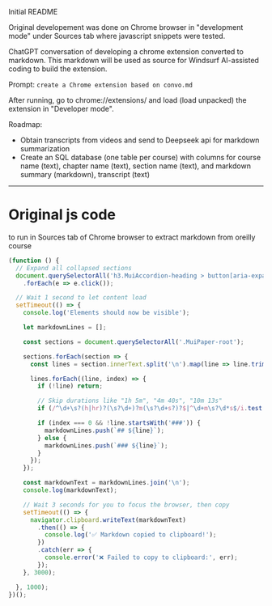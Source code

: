 Initial README

Original developement was done on Chrome browser in "development mode" under Sources tab where javascript snippets were tested.

ChatGPT conversation of developing a chrome extension converted to markdown.  This markdown will be used as source for Windsurf AI-assisted coding to build the extension.  

Prompt: `create a Chrome extension based on convo.md`

After running, go to chrome://extensions/ and load (load unpacked) the extension in "Developer mode".

Roadmap:
- Obtain transcripts from videos and send to Deepseek api for markdown summarization
- Create an SQL database (one table per course) with columns for course name (text), chapter name (text), section name (text), and markdown summary (markdown), transcript (text)


---
# Original js code
to run in Sources tab of Chrome browser to extract markdown from oreilly course

```js
(function () {
  // Expand all collapsed sections
  document.querySelectorAll('h3.MuiAccordion-heading > button[aria-expanded="false"]')
    .forEach(e => e.click());

  // Wait 1 second to let content load
  setTimeout(() => {
    console.log('Elements should now be visible');

    let markdownLines = [];

    const sections = document.querySelectorAll('.MuiPaper-root');

    sections.forEach(section => {
      const lines = section.innerText.split('\n').map(line => line.trim());

      lines.forEach((line, index) => {
        if (!line) return;

        // Skip durations like "1h 5m", "4m 40s", "10m 13s"
        if (/^\d+\s?(h|hr)?(\s?\d+)?m(\s?\d+s?)?$|^\d+m\s?\d*s$/i.test(line)) return;

        if (index === 0 && !line.startsWith('###')) {
          markdownLines.push(`## ${line}`);
        } else {
          markdownLines.push(`### ${line}`);
        }
      });
    });

    const markdownText = markdownLines.join('\n');
    console.log(markdownText);

    // Wait 3 seconds for you to focus the browser, then copy
    setTimeout(() => {
      navigator.clipboard.writeText(markdownText)
        .then(() => {
          console.log('✅ Markdown copied to clipboard!');
        })
        .catch(err => {
          console.error('❌ Failed to copy to clipboard:', err);
        });
    }, 3000);

  }, 1000);
})();

```
